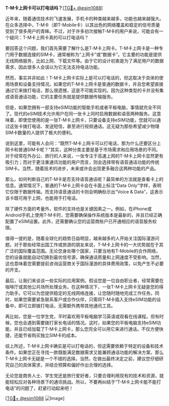 **T-M卡上网卡可以打电话吗？**[[TG💪+ @esim1088](https://t.me/s/esim1088)]

近年来，随着通信技术的飞速发展，手机卡的种类越来越多，功能也越来越强大。在众多选择中，T-M卡（即T-Mobile卡）以其出色的网络覆盖和稳定的信号质量受到了很多用户的青睐。不过，对于许多初次接触T-M卡的用户来说，可能会有一个疑问：T-M卡上网卡真的可以打电话吗？

要回答这个问题，我们首先需要了解什么是T-M卡上网卡。T-M卡上网卡是一种专门用于数据连接的SIM卡，通常被称为“上网卡”或“数据卡”。它主要的功能是提供无线网络服务，比如上网、下载文件等。由于它的设计初衷是为了满足用户的数据需求，因此很多人会误以为它无法支持电话功能。

然而，事实并非如此！T-M卡上网卡实际上是可以打电话的，但这取决于具体的使用场景和设备支持情况。如果您的T-M卡上网卡是普通的数据卡，并且您希望直接通过它来拨打电话，那么很遗憾，这是不可能实现的。因为这种类型的卡并没有集成语音通话功能，它的主要任务就是提供数据传输服务。

但是，如果您拥有一部支持eSIM功能的智能手机或者平板电脑，事情就完全不同了。现代的eSIM技术允许用户在同一张卡上同时启用数据和语音两种服务。这意味着，即使您使用的是一张T-M卡上网卡，只要设备支持eSIM功能，您就可以通过这张卡拨打电话、发送短信，甚至进行视频通话。这无疑为那些希望减少物理SIM卡数量的人提供了极大的便利。

说到这里，可能有人会问：“既然T-M卡上网卡可以打电话，那为什么还要区分上网卡和普通SIM卡呢？”其实，这种分类主要是基于市场需求和应用场景的不同。对于经常在外办公、旅行的人来说，一张专注于高速上网的T-M卡上网卡显然更有吸引力；而对于更注重通讯功能的用户而言，则会选择带有语音通话功能的传统SIM卡。当然，随着技术的进步，未来或许会出现更多融合这两种功能的产品。

那么，如何判断自己的T-M卡是否支持语音通话呢？最简单的方法就是查看卡上的信息。通常情况下，普通的T-M卡上网卡会在卡面上标注“Data Only”字样，表明它仅限于数据传输。而支持语音通话的卡则会明确标示出“Voice & Data”，这表示该卡既可用于上网，也能用于打电话。

除了硬件方面的考量外，软件的支持也是关键因素之一。例如，在iPhone或Android手机上使用T-M卡时，您需要确保操作系统版本是最新的，并且已经正确配置了eSIM设置。此外，还需要确认您的运营商账户已开通相应的语音服务权限。

值得一提的是，随着全球化的趋势日益明显，越来越多的人开始关注国际漫游问题。对于那些经常出国工作或旅游的朋友来说，T-M卡上网卡的一大优势就在于其广泛的国际覆盖范围。无论您身处哪个国家，只要当地有T-Mobile的合作网络，您的设备就能自动切换到最优信号源，确保通话质量和上网速度不受影响。当然，这也意味着您需要提前咨询运营商关于国际漫游的具体费用政策，以免产生不必要的开支。

最后，让我们来谈谈一些实际的应用案例。假设您是一位自由职业者，经常需要在咖啡厅或其他公共场所处理业务。在这种情况下，一张T-M卡上网卡无疑是您的得力助手。它可以为您提供稳定的无线网络连接，让您随时随地完成工作任务。同时，如果您需要紧急联系客户或合作伙伴，只需将T-M卡插入支持eSIM功能的设备中，即可立即拨打电话，无需额外携带其他通讯工具。

再比如，您是一位学生党，平时喜欢用平板电脑学习英语或观看在线课程。但有时候，您也会遇到需要拨打家长电话的情况。这时，如果您的平板电脑支持eSIM功能，并且已经加载了T-M卡上网卡，那么您完全可以用它来进行通话。不仅方便快捷，还能节省购买独立SIM卡的成本。

综上所述，T-M卡上网卡确实是可以打电话的，但这需要依赖于特定的设备和技术条件。如果您正在寻找一款既能满足数据需求又能兼顾通话功能的解决方案，那么T-M卡上网卡无疑是一个不错的选择。当然，在做出最终决定之前，建议您仔细研究自己的具体需求，并结合预算和偏好作出合理的选择。

无论您是商务人士、学生党还是旅行爱好者，只要合理利用现有的技术和资源，就能轻松应对各种场景下的通讯挑战。所以，不要再纠结于“T-M卡上网卡能不能打电话”的问题了，赶紧行动起来吧！

[[TG💪+ @esim1088](https://t.me/s/esim1088) ![Image](https://i.postimg.cc/4NQfJmqS/Snipaste-2025-05-13-00-14-12.png)]